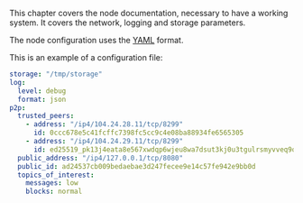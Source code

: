 This chapter covers the node documentation, necessary to have a working system. It covers
the network, logging and storage parameters.

The node configuration uses the [YAML](https://en.wikipedia.org/wiki/YAML) format.

This is an example of a configuration file:

```YAML
storage: "/tmp/storage"
log:
  level: debug
  format: json
p2p:
  trusted_peers:
    - address: "/ip4/104.24.28.11/tcp/8299"
      id: 0ccc678e5c41fcffc7398fc5cc9c4e08ba88934fe6565305
    - address: "/ip4/104.24.29.11/tcp/8299"
      id: ed25519_pk13j4eata8e567xwdqp6wjeu8wa7dsut3kj0u3tgulrsmyvveq9qxqeqr3kc
  public_address: "/ip4/127.0.0.1/tcp/8080"
  public_id: ad24537cb009bedaebae3d247fecee9e14c57fe942e9bb0d
  topics_of_interest:
    messages: low
    blocks: normal
```
